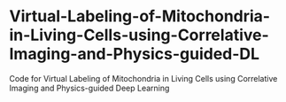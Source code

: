 # Virtual-Labeling-of-Mitochondria-in-Living-Cells-using-Correlative-Imaging-and-Physics-guided-DL
Code for Virtual Labeling of Mitochondria in Living Cells using Correlative Imaging and Physics-guided Deep Learning
